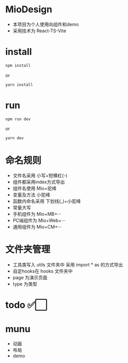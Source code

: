 # MioDesign

- 本项目为个人使用向组件和demo
- 采用技术为 React-TS-Vite

# install
```sh
npm install
```
or
```sh
yarn install
```

# run
```sh
npm run dev
```
or
```sh
yarn dev
```

# 命名规则
- 文件名采用 小写+短横杠(-)
- 组件都采用index方式导出
- 组件名使用 Mio+驼峰
- 变量及方法 小驼峰
- 函数内命名采用 下划线(_)+小驼峰
- 常量大写
- 手机组件为 Mio+MB+···
- PC端组件为 Mio+Web+···
- 通用组件为 Mio+CM+···

# 文件夹管理
- 工具类写入 utils 文件夹中 采用 import * as 的方式导出
- 自定hooks在 hooks 文件夹中 
- page 为演示页面
- type 为类型

# todo ✅⬜

# munu
- 动画
- 布局
- demo